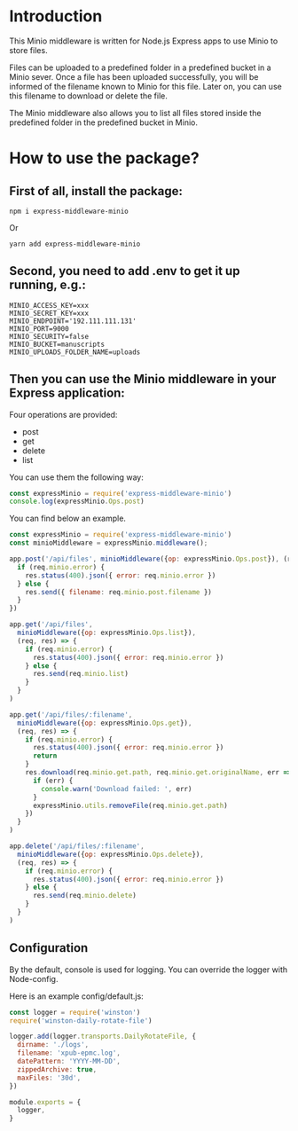# Introduction

This Minio middleware is written for Node.js Express apps to use Minio to store files.

Files can be uploaded to a predefined folder in a predefined bucket in a Minio sever. Once a file has been uploaded successfully, you will be informed of the filename known to Minio for this file. Later on, you can use this filename to download or delete the file.

The Minio middleware also allows you to list all files stored inside the predefined folder in the predefined bucket in Minio.

# How to use the package?

## First of all, install the package:

```shell
npm i express-middleware-minio
```
Or
```shell
yarn add express-middleware-minio
```

## Second, you need to add .env to get it up running, e.g.:

```shell
MINIO_ACCESS_KEY=xxx
MINIO_SECRET_KEY=xxx
MINIO_ENDPOINT='192.111.111.131'
MINIO_PORT=9000
MINIO_SECURITY=false
MINIO_BUCKET=manuscripts
MINIO_UPLOADS_FOLDER_NAME=uploads
```

## Then you can use the Minio middleware in your Express application:
Four operations are provided:
* post
* get
* delete
* list

You can use them the following way:
```javascript
const expressMinio = require('express-middleware-minio')
console.log(expressMinio.Ops.post)
```

You can find below an example.

```javascript
const expressMinio = require('express-middleware-minio')
const minioMiddleware = expressMinio.middleware();

app.post('/api/files', minioMiddleware({op: expressMinio.Ops.post}), (req, res) => {
  if (req.minio.error) {
    res.status(400).json({ error: req.minio.error })
  } else {
    res.send({ filename: req.minio.post.filename })
  }
})

app.get('/api/files',
  minioMiddleware({op: expressMinio.Ops.list}),
  (req, res) => {
    if (req.minio.error) {
      res.status(400).json({ error: req.minio.error })
    } else {
      res.send(req.minio.list)
    }
  }
)

app.get('/api/files/:filename',
  minioMiddleware({op: expressMinio.Ops.get}),
  (req, res) => {
    if (req.minio.error) {
      res.status(400).json({ error: req.minio.error })
      return
    }
    res.download(req.minio.get.path, req.minio.get.originalName, err => {
      if (err) {
        console.warn('Download failed: ', err)
      }
      expressMinio.utils.removeFile(req.minio.get.path)
    })
  }
)

app.delete('/api/files/:filename',
  minioMiddleware({op: expressMinio.Ops.delete}),
  (req, res) => {
    if (req.minio.error) {
      res.status(400).json({ error: req.minio.error })
    } else {
      res.send(req.minio.delete)
    }
  }
)
```

## Configuration
By the default, console is used for logging. You can override the logger with Node-config.

Here is an example config/default.js:

```javascript
const logger = require('winston')
require('winston-daily-rotate-file')

logger.add(logger.transports.DailyRotateFile, {
  dirname: './logs',
  filename: 'xpub-epmc.log',
  datePattern: 'YYYY-MM-DD',
  zippedArchive: true,
  maxFiles: '30d',
})

module.exports = {
  logger,
}

```